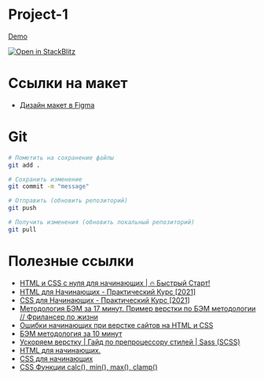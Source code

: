 # Project-1


[Demo](https://thedagost.github.io/Project-1/)


[![Open in StackBlitz](https://developer.stackblitz.com/img/open_in_stackblitz.svg)](https://stackblitz.com/github/TheDagost/Project-1)

# Cсылки на макет
* [Дизайн макет в Figma](https://www.figma.com/design/mNKeuYBruPuCBuRfDquES9/%D0%94%D0%B5%D0%BB%D1%83-%D0%B2%D1%80%D0%B5%D0%BC%D1%8F-(%D0%B2%D0%B5%D1%80%D1%81%D1%82%D0%BA%D0%B0)?node-id=2110-19101&t=blBe7q1xpEqp5gaC-1)


# Git 
```bash
# Пометить на сохранение файлы
git add . 

# Сохранить изменение
git commit -m "message"

# Отправить (обновить репозиторий)
git push

# Получить изменения (обновить локальный репозиторий)
git pull
```

# Полезные ссылки
* [HTML и CSS с нуля для начинающих | 🔥 Быстрый Старт!](https://www.youtube.com/watch?v=CvEttNvty0U)
* [HTML для Начинающих - Практический Курс [2021]](https://www.youtube.com/watch?v=DOEtVdkKwcU)
* [CSS для Начинающих - Практический Курс [2021]](https://www.youtube.com/watch?v=SpCUuyZZTp8)
* [Методология БЭМ за 17 минут. Пример верстки по БЭМ методологии // Фрилансер по жизни](https://www.youtube.com/watch?v=HihYQVuH64U&t=4s)
* [Ошибки начинающих при верстке сайтов на HTML и CSS](https://www.youtube.com/watch?v=jLZ2r_2Zw_Y)
* [БЭМ методология за 10 минут](https://www.youtube.com/watch?v=FH-t1mt-lSs)
* [Ускоряем верстку | Гайд по препроцессору стилей | Sass (SCSS)](https://www.youtube.com/watch?v=pBSch5AsJWs)
* [HTML для начинающих. ](https://www.youtube.com/watch?v=yE4Rlp0OeVc&list=PL0MUAHwery4ot0KmgGxlBSB7rXssLeA6h)
* [CSS для начинающих](https://www.youtube.com/watch?v=PEQ3i9q3ez8&list=PL0MUAHwery4o9I7QQVj_RP4ZVpmdx6evz&index=2)
* [CSS Функции calc(), min(), max(), clamp()](https://www.youtube.com/watch?v=wLWO58PJFrE)
